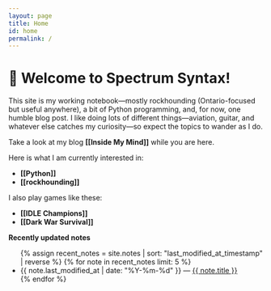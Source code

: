 ```yaml
---
layout: page
title: Home
id: home
permalink: /
---
```


# 🧿 Welcome to Spectrum Syntax!

This site is my working notebook—mostly rockhounding (Ontario-focused but useful anywhere), a bit of Python programming, and, for now, one humble blog post. I like doing lots of different things—aviation, guitar, and whatever else catches my curiosity—so expect the topics to wander as I do.

Take a look at my blog <strong>[[Inside My Mind]]</strong> while you are here.

Here is what I am currently interested in:
  <ul>
    <li><strong>[[Python]]</strong></li>
    <li><strong>[[rockhounding]]</strong></li>
  </ul>
I also play games like these:
  <ul>
    <li><strong>[[IDLE Champions]]</strong></li>
    <li><strong>[[Dark War Survival]]</strong></li>
  </ul>

<strong>Recently updated notes</strong>

<ul>
  {% assign recent_notes = site.notes | sort: "last_modified_at_timestamp" | reverse %}
  {% for note in recent_notes limit: 5 %}
    <li>
      {{ note.last_modified_at | date: "%Y-%m-%d" }} — <a class="internal-link" href="{{ note.url | relative_url | uri_escape }}">{{ note.title }}</a>
    </li>
  {% endfor %}
</ul>
